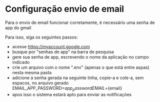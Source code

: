 # Configuração envio de email

Para o envio de email funcionar corretamente, é necessário uma senha de app do gmail

Para isso, siga os seguintes passos:
- acesse https://myaccount.google.com
- busque por "senhas de app" na barra de pesquisa 
- gere sua senha de app, escrevendo o nome da aplicação no campo indicado
- crie um arquivo com o nome ".env" (apenas o que está entre aspas) nesta mesma pasta 
- adicione a senha gerada na seguinte linha, copie-a e cole-a, sem espacos, no arquivo gerado
    EMAIL_APP_PASSWORD=${app_password}
    EMAIL=${email}
- apos isso o sistema estará apto para enviar as notificações